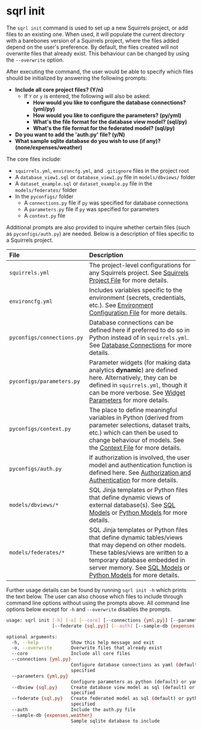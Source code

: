 # sqrl init

The `sqrl init` command is used to set up a new Squirrels project, or add files to an existing one. When used, it will populate the current directory with a barebones version of a Squirrels project, where the files added depend on the user's preference. By default, the files created will not overwrite files that already exist. This behaviour can be changed by using the `--overwrite` option.

After executing the command, the user would be able to specify which files should be initialized by answering the following prompts:

- **Include all core project files? (Y/n)**
    - If `Y` or `y` is entered, the following will also be asked:
        - **How would you like to configure the database connections? (yml/py)**
        - **How would you like to configure the parameters? (py/yml)**
        - **What's the file format for the database view model? (sql/py)**
        - **What's the file format for the federated model? (sql/py)**
- **Do you want to add the 'auth.py' file? (y/N)**
- **What sample sqlite database do you wish to use (if any)? (none/expenses/weather)**

The core files include:

- `squirrels.yml`, `environcfg.yml`, and `.gitignore` files in the project root
- A `database_view1.sql` or `database_view1.py` file in `models/dbviews/` folder
- A `dataset_example.sql` or `dataset_example.py` file in the `models/federates/` folder
- In the `pyconfigs/` folder
    - A `connections.py` file if `py` was specified for database connections
    - A `parameters.py` file if `py` was specified for parameters
    - A `context.py` file

Additional prompts are also provided to inquire whether certain files (such as `pyconfigs/auth.py`) are needed. Below is a description of files specific to a Squirrels project.

|File|Description|
|:---|:----------|
|`squirrels.yml`|The project-level configurations for any Squirrels project. See [Squirrels Project File](../topics/project-file) for more details.|
|`environcfg.yml`|Includes variables specific to the environment (secrets, credentials, etc.). See [Environment Configuration File](../topics/environcfg) for more details.|
|`pyconfigs/connections.py`|Database connections can be defined here if preferred to do so in Python instead of in `squirrels.yml`. See [Database Connections](../topics/database) for more details.|
|`pyconfigs/parameters.py`|Parameter widgets (for making data analytics **dynamic**) are defined here. Alternatively, they can be defined in `squirrels.yml`, though it can be more verbose. See [Widget Parameters](../topics/parameters) for more details.|
|`pyconfigs/context.py`|The place to define meaningful variables in Python (derived from parameter selections, dataset traits, etc.) which can then be used to change behaviour of models. See the [Context File](../topics/context) for more details.|
|`pyconfigs/auth.py`|If authorization is involved, the user model and authentication function is defined here. See [Authorization and Authentication](../topics/auth) for more details.|
|`models/dbviews/*`|SQL Jinja templates or Python files that define dynamic views of external database(s). See [SQL Models](../topics/models-sql) or [Python Models](../topics/models-python) for more details.|
|`models/federates/*`|SQL Jinja templates or Python files that define dynamic tables/views that may depend on other models. These tables/views are written to a temporary database embedded in server memory. See [SQL Models](../topics/models-sql) or [Python Models](../topics/models-python) for more details.|

Further usage details can be found by running `sqrl init -h` which prints the text below. The user can also choose which files to include through command line options without using the prompts above. All command line options below except for `-h` and `--overwrite` disables the prompts.

```bash
usage: sqrl init [-h] [-o] [--core] [--connections {yml,py}] [--parameters {yml,py}] [--dbview {sql,py}]
                 [--federate {sql,py}] [--auth] [--sample-db {expenses,weather}]

optional arguments:
  -h, --help            Show this help message and exit
  -o, --overwrite       Overwrite files that already exist
  --core                Include all core files
  --connections {yml,py}
                        Configure database connections as yaml (default) or python. Ignored if "--core" is not
                        specified
  --parameters {yml,py}
                        Configure parameters as python (default) or yaml. Ignored if "--core" is not specified
  --dbview {sql,py}     Create database view model as sql (default) or python file. Ignored if "--core" is not
                        specified
  --federate {sql,py}   Create federated model as sql (default) or python file. Ignored if "--core" is not        
                        specified
  --auth                Include the auth.py file
  --sample-db {expenses,weather}
                        Sample sqlite database to include
```
